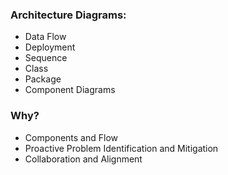 ### Architecture Diagrams: 
- Data Flow 
- Deployment 
- Sequence 
- Class
- Package 
- Component Diagrams 

### Why? 
- Components and Flow 
- Proactive Problem Identification and Mitigation 
- Collaboration and Alignment 

